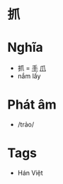 # 抓

# Nghĩa
* 抓 = [手](手.md) [爪](爪.md)
* nắm lấy

# Phát âm
* /trảo/

# Tags
* Hán Việt

<script>window.HANZI_FIELD='抓';</script>
